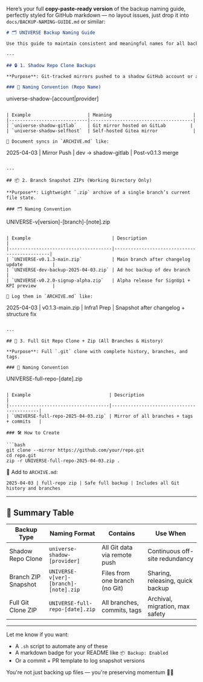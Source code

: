 Here’s your full **copy-paste-ready version** of the backup naming guide, perfectly styled for GitHub markdown — no layout issues, just drop it into `docs/BACKUP-NAMING-GUIDE.md` or similar:

```md
# 🗂 UNIVERSE Backup Naming Guide

Use this guide to maintain consistent and meaningful names for all backups — whether snapshots, full mirrors, or branch-specific archives.

---

## 🔒 1. Shadow Repo Clone Backups

**Purpose**: Git-tracked mirrors pushed to a shadow GitHub account or alternative Git provider.

### 🔁 Naming Convention (Repo Name)
```
universe-shadow-[account|provider]
```

| Example                     | Meaning                              |
|-----------------------------|--------------------------------------|
| `universe-shadow-gitlab`    | Git mirror hosted on GitLab         |
| `universe-shadow-selfhost`  | Self-hosted Gitea mirror             |

📝 Document syncs in `ARCHIVE.md` like:

```
2025-04-03 | Mirror Push | dev → shadow-gitlab | Post-v0.1.3 merge
```

---

## 📦 2. Branch Snapshot ZIPs (Working Directory Only)

**Purpose**: Lightweight `.zip` archive of a single branch’s current file state.

### 🗂 Naming Convention
```
UNIVERSE-v[version]-[branch]-[note].zip
```

| Example                              | Description                                  |
|--------------------------------------|----------------------------------------------|
| `UNIVERSE-v0.1.3-main.zip`           | Main branch after changelog update           |
| `UNIVERSE-dev-backup-2025-04-03.zip` | Ad hoc backup of dev branch                  |
| `UNIVERSE-v0.2.0-signup-alpha.zip`   | Alpha release for SignUp1 + KPI preview      |

📝 Log them in `ARCHIVE.md` like:

```
2025-04-03 | v0.1.3-main.zip | Infra1 Prep | Snapshot after changelog + structure fix
```

---

## 🧬 3. Full Git Repo Clone + Zip (All Branches & History)

**Purpose**: Full `.git` clone with complete history, branches, and tags.

### 🧱 Naming Convention
```
UNIVERSE-full-repo-[date].zip
```

| Example                             | Description                               |
|-------------------------------------|-------------------------------------------|
| `UNIVERSE-full-repo-2025-04-03.zip` | Mirror of all branches + tags + commits   |

### 🛠 How to Create

```bash
git clone --mirror https://github.com/your/repo.git
cd repo.git
zip -r UNIVERSE-full-repo-2025-04-03.zip .
```

📝 Add to `ARCHIVE.md`:

```
2025-04-03 | full-repo zip | Safe full backup | Includes all Git history and branches
```

---

## 🔖 Summary Table

| Backup Type         | Naming Format                          | Contains                        | Use When                           |
|---------------------|-----------------------------------------|----------------------------------|------------------------------------|
| Shadow Repo Clone   | `universe-shadow-[provider]`            | All Git data via remote push    | Continuous off-site redundancy     |
| Branch ZIP Snapshot | `UNIVERSE-v[ver]-[branch]-[note].zip`   | Files from one branch (no Git)  | Sharing, releasing, quick backup   |
| Full Git Clone ZIP  | `UNIVERSE-full-repo-[date].zip`         | All branches, commits, tags     | Archival, migration, max safety    |

---

Let me know if you want:
- A `.sh` script to automate any of these
- A markdown badge for your README like `📦 Backup: Enabled`
- Or a commit + PR template to log snapshot versions

You're not just backing up files — you're preserving momentum 🔐🌌
```
